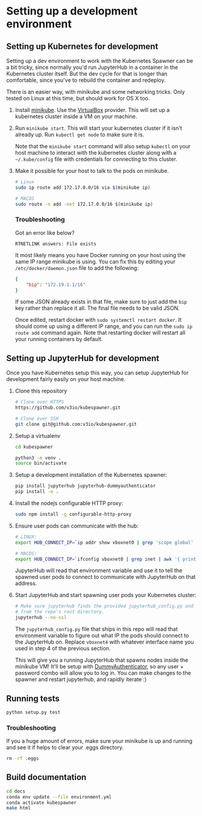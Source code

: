 # Setting up a development environment

## Setting up Kubernetes for development
Setting up a dev environment to work with the Kubernetes Spawner can be a bit
tricky, since normally you'd run JupyterHub in a container in the Kubernetes
cluster itself. But the dev cycle for that is longer than comfortable, since
you've to rebuild the container and redeploy.

There is an easier way, with minikube and some networking tricks. Only tested on
Linux at this time, but should work for OS X too.

1.  Install [minikube](http://kubernetes.io/docs/getting-started-guides/minikube/). Use the
    [VirtualBox](https://virtualbox.org) provider. This will set up a kubernetes cluster inside
    a VM on your machine.

2.  Run `minikube start`. This will start your kubernetes cluster if it isn't
    already up. Run `kubectl get node` to make sure it is.
    
    Note that the `minikube start` command will also setup `kubectl` on your
    host machine to interact with the kubernetes cluster along with a
    `~/.kube/config` file with credentials for connecting to this cluster. 

3.  Make it possible for your host to talk to the pods on minikube.

    ```bash
    # Linux
    sudo ip route add 172.17.0.0/16 via $(minikube ip)
    
    # MACOS
    sudo route -n add -net 172.17.0.0/16 $(minikube ip)
    ```

    ### Troubleshooting
    Got an error like below?

    ```
    RTNETLINK answers: File exists
    ```

    It most likely means you have Docker running on your host using the same
    IP range minikube is using. You can fix this by editing your
    `/etc/docker/daemon.json` file to add the following:

    ```json
    {
        "bip": "172.19.1.1/16"
    }
    ```

    If some JSON already exists in that file, make sure to just add the
    `bip` key rather than replace it all. The final file needs to be valid
    JSON.

    Once edited, restart docker with `sudo systemctl restart docker`. It
    should come up using a different IP range, and you can run the
    `sudo ip route add` command again. Note that restarting docker will
    restart all your running containers by default.

## Setting up JupyterHub for development

Once you have Kubernetes setup this way, you can setup JupyterHub for
development fairly easily on your host machine.

1. Clone this repository
   ```sh
   # Clone over HTTPS
   https://github.com/v3io/kubespawner.git

   # Clone over SSH
   git clone git@github.com:v3io/kubespawner.git
   ```

2. Setup a virtualenv
   ```sh
   cd kubespawner

   python3 -m venv .
   source bin/activate
   ```

3. Setup a development installation of the Kubernetes spawner:
   ```sh
   pip install jupyterhub jupyterhub-dummyauthenticator
   pip install -e .
   ```

4. Install the nodejs configurable HTTP proxy:
   ```sh
   sudo npm install -g configurable-http-proxy
   ```

5. Ensure user pods can communicate with the hub:
   ```sh
   # LINUX:
   export HUB_CONNECT_IP=`ip addr show vboxnet0 | grep 'scope global' | awk '{ print $2; }' | sed 's/\/.*$//'`

   # MACOS:
   export HUB_CONNECT_IP=`ifconfig vboxnet0 | grep inet | awk '{ print $2; }' | sed 's/\/.*$//'`
   ```

   JupyterHub will read that environment variable and use it to tell the spawned
   user pods to connect to communicate with JupyterHub on that address.

6. Start JupyterHub and start spawning user pods your Kubernetes cluster:
   ```sh
   # Make sure jupyterhub finds the provided jupyterhub_config.py and run this
   # from the repo's root directory.
   jupyterhub --no-ssl
   ```

   The `jupyterhub_config.py` file that ships in this repo will read that environment variable to figure out what IP the pods should connect to the JupyterHub on. Replace `vboxnet4` with whatever interface name you used in step 4 of the previous section.

   This will give you a running JupyterHub that spawns nodes inside the minikube VM! It'll be setup with [DummyAuthenticator](http://github.com/yuvipanda/jupyterhub-dummy-authenticator), so any user + password combo will allow you to log in. You can make changes to the spawner and restart jupyterhub, and rapidly iterate :)

## Running tests

```sh
python setup.py test
```

### Troubleshooting
If you a huge amount of errors, make sure your minikube is up and running and see it if helps to clear your .eggs
directory.

```sh
rm -rf .eggs
```

## Build documentation
```sh
cd docs
conda env update --file environment.yml
conda activate kubespawner
make html
```
